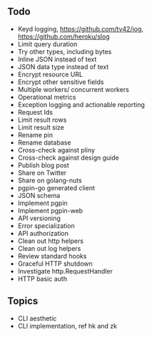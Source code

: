 ## Todo

* Keyd logging, https://github.com/tv42/jog, https://github.com/heroku/slog
* Limit query duration
* Try other types, including bytes
* Inline JSON instead of text
* JSON data type instead of text
* Encrypt resource URL
* Encrypt other sensitive fields
* Multiple workers/ concurrent workers
* Operational metrics
* Exception logging and actionable reporting
* Request Ids
* Limit result rows
* Limit result size
* Rename pin
* Rename database
* Cross-check against pliny
* Cross-check against design guide
* Publish blog post
* Share on Twitter
* Share on golang-nuts
* pgpin-go generated client
* JSON schema
* Implement pgpin
* Implement pgpin-web
* API versioning
* Error specialization
* API authorization
* Clean out http helpers
* Clean out log helpers
* Review standard hooks
* Graceful HTTP shutdown
* Investigate http.RequestHandler
* HTTP basic auth

## Topics

* CLI aesthetic
* CLI implementation, ref hk and zk
